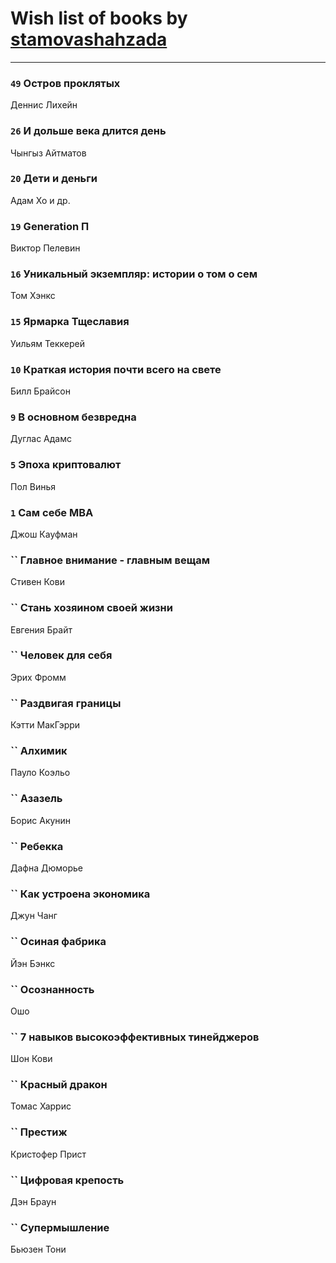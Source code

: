 # Wish list of books by [stamovashahzada](http://vk.com/id310646815)
---

### `49` Остров проклятых
Деннис Лихейн

### `26` И дольше века длится день
Чынгыз Айтматов

### `20` Дети и деньги
Адам Хо и др.

### `19` Generation П
Виктор Пелевин

### `16` Уникальный экземпляр: истории о том о сем
Том Хэнкс

### `15` Ярмарка Тщеславия
Уильям Теккерей

### `10` Краткая история почти всего на свете
Билл Брайсон

### `9` В основном безвредна
Дуглас Адамс

### `5` Эпоха криптовалют
Пол Винья

### `1` Сам себе MBA
Джош Кауфман

### `` Главное внимание - главным вещам
Стивен Кови

### `` Стань хозяином своей жизни
Евгения Брайт

### `` Человек для себя
Эрих Фромм

### `` Раздвигая границы
Кэтти МакГэрри

### `` Алхимик
Пауло Коэльо

### `` Азазель
Борис Акунин

### `` Ребекка
Дафна Дюморье

### `` Как устроена экономика
Джун Чанг

### `` Осиная фабрика
Йэн Бэнкс

### `` Осознанность
Ошо

### `` 7 навыков высокоэффективных тинейджеров
Шон Кови

### `` Красный дракон
Томас Харрис

### `` Престиж
Кристофер Прист

### `` Цифровая крепость
Дэн Браун

### `` Супермышление
Бьюзен Тони

